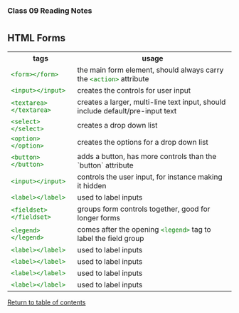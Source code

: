 <head>
  <style>
    code {
      color: green;
    }
  </style>
</head>

### Class 09 Reading Notes

<h1 id="forms"></h1>

## HTML Forms

<table>
  <tr>
    <th>tags</th>
    <th>usage</th>
  </tr>
  <tr>
    <td><code>&lt;form>&lt;/form></code></td>
    <td>the main form element, should always carry the <code>&lt;action></code> attribute</td>
  </tr>
  <tr>
    <td><code>&lt;input>&lt;/input></code></td>
    <td>creates the controls for user input</td>
  </tr>
  <tr>
    <td><code>&lt;textarea>&lt;/textarea></code></td>
    <td>creates a larger, multi-line text input, should include default/pre-input text</td>
  </tr>
  <tr>
    <td><code>&lt;select>&lt;/select></code></td>
    <td>creates a drop down list</td>
  </tr>
  <tr>
    <td><code>&lt;option>&lt;/option></code></td>
    <td>creates the options for a drop down list</td>
  </tr>
  <tr>
    <td><code>&lt;button>&lt;/button></code></td>
    <td>adds a button, has more controls than the `button` attribute</td>
  </tr>
  <tr>
    <td><code>&lt;input>&lt;/input></code></td>
    <td>controls the user input, for instance making it hidden</td>
  </tr>
  <tr>
    <td><code>&lt;label>&lt;/label></code></td>
    <td>used to label inputs</td>
  </tr>
  <tr>
    <td><code>&lt;fieldset>&lt;/fieldset></code></td>
    <td>groups form controls together, good for longer forms</td>
  </tr>
  <tr>
    <td><code>&lt;legend>&lt;/legend></code></td>
    <td>comes after the opening <code>&lt;legend></code> tag to label the field group</td>
  </tr>
  <tr>
    <td><code>&lt;label>&lt;/label></code></td>
    <td>used to label inputs</td>
  </tr>
  <tr>
    <td><code>&lt;label>&lt;/label></code></td>
    <td>used to label inputs</td>
  </tr>
  <tr>
    <td><code>&lt;label>&lt;/label></code></td>
    <td>used to label inputs</td>
  </tr>
  <tr>
    <td><code>&lt;label>&lt;/label></code></td>
    <td>used to label inputs</td>
  </tr>
</table>

[Return to table of contents](../README.md)

